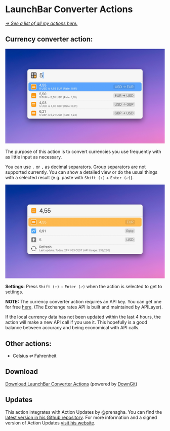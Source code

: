 # LaunchBar Converter Actions

*[→ See a list of all my actions here.](https://ptujec.github.io/launchbar)* 

## Currency converter action: 

<img src="01.jpg" width="704"/> 

The purpose of this action is to convert currencies you use frequently with as little input as necessary. 

You can use `.` or `,` as decimal separators. Group separators are not supported currently. You can show a detailed view or do the usual things with a selected result (e.g. paste with `Shift (⇧)` + `Enter (↩)`).

<img src="02.jpg" width="704"/> 

**Settings:** Press `Shift (⇧)` +  `Enter (↩)` when the action is selected to get to settings.

**NOTE:** The currency converter action requires an API key. You can get one for free [here](https://apilayer.com/marketplace/exchangerates_data-api). (The Exchange rates API is built and maintained by APILayer).

If the local currency data has not been updated within the last 4 hours, the action will make a new API call if you use it. This hopefully is a good balance between accuracy and being economical with API calls.

## Other actions:
- Celsius ⇄ Fahrenheit

## Download

[Download LaunchBar Converter Actions](https://minhaskamal.github.io/DownGit/#/home?url=https://github.com/Ptujec/LaunchBar/tree/master/Converter-Actions) (powered by [DownGit](https://github.com/MinhasKamal/DownGit))

## Updates

This action integrates with Action Updates by @prenagha. You can find the [latest version in his Github repository](https://github.com/prenagha/launchbar). For more information and a signed version of Action Updates [visit his website](https://renaghan.com/launchbar/action-updates/).